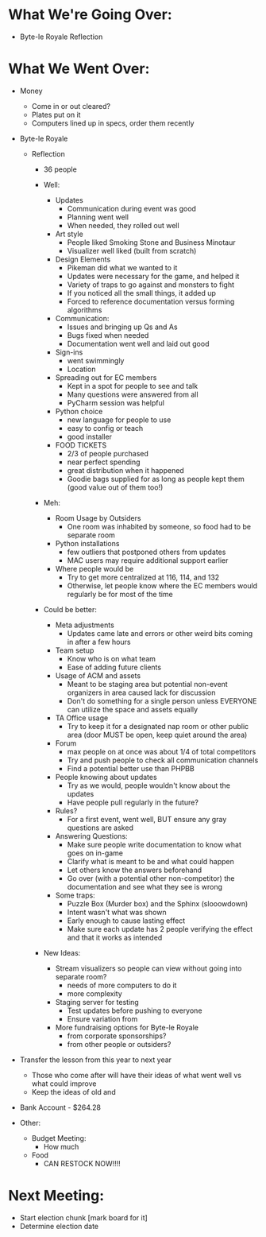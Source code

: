 # What We're Going Over:
- Byte-le Royale Reflection

# What We Went Over:  

- Money
    - Come in or out cleared?
    - Plates put on it
    - Computers lined up in specs, order them recently

- Byte-le Royale
    - Reflection
        - 36 people
        - Well:  
            - Updates
                - Communication during event was good
                - Planning went well
                - When needed, they rolled out well
            - Art style
                - People liked Smoking Stone and Business Minotaur
                - Visualizer well liked (built from scratch)
            - Design Elements
                - Pikeman did what we wanted to it
                - Updates were necessary for the game, and helped it
                - Variety of traps to go against and monsters to fight
                - If you noticed all the small things, it added up
                - Forced to reference documentation versus forming algorithms
            - Communication:
                - Issues and bringing up Qs and As
                - Bugs fixed when needed
                - Documentation went well and laid out good
            - Sign-ins
                - went swimmingly
                - Location
            - Spreading out for EC members
                - Kept in a spot for people to see and talk
                - Many questions were answered from all
                - PyCharm session was helpful
            - Python choice
                - new language for people to use
                - easy to config or teach
                - good installer
            - FOOD TICKETS
                - 2/3 of people purchased
                - near perfect spending
                - great distribution when it happened
                - Goodie bags supplied for as long as people kept them (good value out of them too!)  

        - Meh:
            - Room Usage by Outsiders
                - One room was inhabited by someone, so food had to be separate room
            - Python installations
                - few outliers that postponed others from updates
                - MAC users may require additional support earlier 
            - Where people would be
                - Try to get more centralized at 116, 114, and 132
                - Otherwise, let people know where the EC members would regularly be for most of the time

        - Could be better:
            - Meta adjustments
                - Updates came late and errors or other weird bits coming in after a few hours
            - Team setup
                - Know who is on what team
                - Ease of adding future clients
            - Usage of ACM and assets
                - Meant to be staging area but potential non-event organizers in area caused lack for discussion
                - Don't do something for a single person unless EVERYONE can utilize the space and assets equally
            - TA Office usage
                - Try to keep it for a designated nap room or other public area (door MUST be open, keep quiet around the area)
            - Forum
                - max people on at once was about 1/4 of total competitors
                - Try and push people to check all communication channels
                - Find a potential better use than PHPBB
            - People knowing about updates
                - Try as we would, people wouldn't know about the updates
                - Have people pull regularly in the future?
            - Rules?
                - For a first event, went well, BUT ensure any gray questions are asked
            - Answering Questions:
                - Make sure people write documentation to know what goes on in-game
                - Clarify what is meant to be and what could happen
                - Let others know the answers beforehand
                - Go over (with a potential other non-competitor) the documentation and see what they see is wrong
            - Some traps:
                - Puzzle Box (Murder box) and the Sphinx (slooowdown) 
                - Intent wasn't what was shown
                - Early enough to cause lasting effect
                - Make sure each update has 2 people verifying the effect and that it works as intended  

        - New Ideas:
            - Stream visualizers so people can view without going into separate room?
                - needs of more computers to do it
                - more complexity
            - Staging server for testing
                - Test updates before pushing to everyone
                - Ensure variation from 
            - More fundraising options for Byte-le Royale
                - from corporate sponsorships?
                - from other people or outsiders?
- Transfer the lesson from this year to next year
    - Those who come after will have their ideas of what went well vs what could improve
    - Keep the ideas of old and 
- Bank Account - $264.28

- Other:
    - Budget Meeting:
        - How much 
    - Food
        - CAN RESTOCK NOW!!!!

# Next Meeting:
- Start election chunk [mark board for it]
- Determine election date